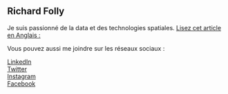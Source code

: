 ## Richard Folly ##
Je suis passionné de la data et des technologies spatiales.
[ Lisez cet article en Anglais : ](servirglobal.net/Global/Articles/Article/2576/servir-and-sport-hosting-mandela-washington-fellowship-for-young-african-leader)

Vous pouvez aussi me joindre sur les réseaux sociaux :

[ LinkedIn ](https://www.linkedin.com/in/richard-folly-0430a885)
<br/>[ Twitter ](twitter.com/richardfolly1)
<br/>[ Instagram ](instagram.com/richardfolly)
<br/>[ Facebook ](https://www.facebook.com/komlan.r.folly)
